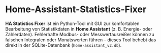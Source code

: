 # Home-Assistant-Statistics-Fixer
**HA Statistics Fixer** ist ein Python-Tool mit GUI zur komfortablen Bearbeitung von Statistikdaten in **Home Assistant** (z. B. Energie- oder Zählerdaten).   Fehlerhafte Modbus- oder Messwertausreißer können zu falschen Integralen oder Monatswerten führen – dieses Tool behebt das direkt in der SQLite-Datenbank (`home-assistant_v2.db`).

